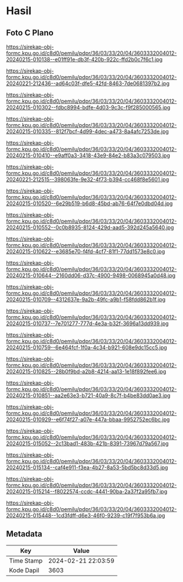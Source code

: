 # Hasil

## Foto C Plano

https://sirekap-obj-formc.kpu.go.id/c8d0/pemilu/pdpr/36/03/33/20/04/3603332004012-20240215-010138--e01ff91e-db3f-420b-922c-ffd2b0c7f6c1.jpg

https://sirekap-obj-formc.kpu.go.id/c8d0/pemilu/pdpr/36/03/33/20/04/3603332004012-20240221-212436--ad64c03f-dfe5-42fd-8463-7de0681397b2.jpg

https://sirekap-obj-formc.kpu.go.id/c8d0/pemilu/pdpr/36/03/33/20/04/3603332004012-20240215-010302--fdbc8994-bdfe-4d03-9c3c-f9f285000565.jpg

https://sirekap-obj-formc.kpu.go.id/c8d0/pemilu/pdpr/36/03/33/20/04/3603332004012-20240215-010335--812f7bcf-4d99-4dec-a473-8a4afc7253de.jpg

https://sirekap-obj-formc.kpu.go.id/c8d0/pemilu/pdpr/36/03/33/20/04/3603332004012-20240215-010410--e9aff0a3-3418-43e9-84e2-b83a3c079503.jpg

https://sirekap-obj-formc.kpu.go.id/c8d0/pemilu/pdpr/36/03/33/20/04/3603332004012-20240221-212515--398063fe-9e32-4f73-b394-cc468f8e5601.jpg

https://sirekap-obj-formc.kpu.go.id/c8d0/pemilu/pdpr/36/03/33/20/04/3603332004012-20240215-010520--6e29b519-b6d8-45bd-ab76-64f7e0dbd04d.jpg

https://sirekap-obj-formc.kpu.go.id/c8d0/pemilu/pdpr/36/03/33/20/04/3603332004012-20240215-010552--0c0b8935-8124-429d-aad5-392d245a5640.jpg

https://sirekap-obj-formc.kpu.go.id/c8d0/pemilu/pdpr/36/03/33/20/04/3603332004012-20240215-010622--e3685e70-f4fd-4cf7-81f1-77dd1573e8c0.jpg

https://sirekap-obj-formc.kpu.go.id/c8d0/pemilu/pdpr/36/03/33/20/04/3603332004012-20240215-010644--2160dd06-d37c-4900-9498-0068945a0d48.jpg

https://sirekap-obj-formc.kpu.go.id/c8d0/pemilu/pdpr/36/03/33/20/04/3603332004012-20240215-010709--4312637e-9a2b-49fc-a9b1-f58fdd862b1f.jpg

https://sirekap-obj-formc.kpu.go.id/c8d0/pemilu/pdpr/36/03/33/20/04/3603332004012-20240215-010737--7e701277-777d-4e3a-b32f-3696a13dd939.jpg

https://sirekap-obj-formc.kpu.go.id/c8d0/pemilu/pdpr/36/03/33/20/04/3603332004012-20240215-010759--6e464fcf-1f0a-4c34-b921-608e9dc15cc5.jpg

https://sirekap-obj-formc.kpu.go.id/c8d0/pemilu/pdpr/36/03/33/20/04/3603332004012-20240215-010825--28b0f9bd-a2b8-4214-aa13-1e18f892fee6.jpg

https://sirekap-obj-formc.kpu.go.id/c8d0/pemilu/pdpr/36/03/33/20/04/3603332004012-20240215-010851--aa2e63e3-b721-40a9-8c7f-b4be83dd0ae3.jpg

https://sirekap-obj-formc.kpu.go.id/c8d0/pemilu/pdpr/36/03/33/20/04/3603332004012-20240215-010929--e6f74f27-a07e-447a-bbaa-9952752ec6bc.jpg

https://sirekap-obj-formc.kpu.go.id/c8d0/pemilu/pdpr/36/03/33/20/04/3603332004012-20240215-015052--2c13bad1-483b-421b-8391-73967d79a567.jpg

https://sirekap-obj-formc.kpu.go.id/c8d0/pemilu/pdpr/36/03/33/20/04/3603332004012-20240215-015134--caf4e911-f3ea-4b27-8a53-5bd5bc8d33d5.jpg

https://sirekap-obj-formc.kpu.go.id/c8d0/pemilu/pdpr/36/03/33/20/04/3603332004012-20240215-015214--f8022574-ccdc-4441-90ba-2a37f2a95fb7.jpg

https://sirekap-obj-formc.kpu.go.id/c8d0/pemilu/pdpr/36/03/33/20/04/3603332004012-20240215-015448--1cd3fdff-d6e3-46f0-9239-c19f7f953b6a.jpg


## Metadata

| Key        | Value               |
| ---------- | ------------------- |
| Time Stamp | 2024-02-21 22:03:59 |
| Kode Dapil | 3603                |



